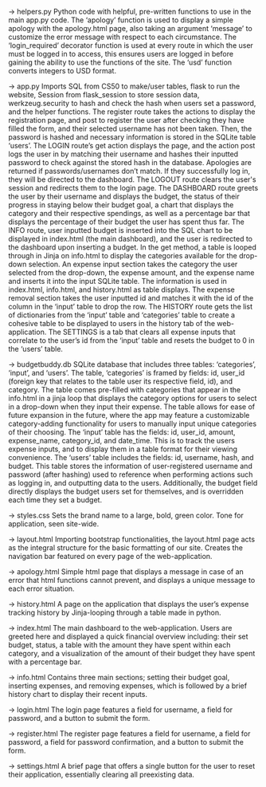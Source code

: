 -> helpers.py
	Python code with helpful, pre-written functions to use in the main app.py code.
The ‘apology’ function is used to display a simple apology with the apology.html page, also taking an argument ‘message’ to customize the error message with respect to each circumstance.
The ‘login_required’ decorator function is used at every route in which the user must be logged in to access, this ensures users are logged in before gaining the ability to use the functions of the site.
The ‘usd’ function converts integers to USD format.

-> app.py
	Imports SQL from CS50 to make/user tables, flask to run the website, Session from flask_session to store session data, werkzeug.security to hash and check the hash when users set a password, and the helper functions.
The register route takes the actions to display the registration page, and post to register the user after checking they have filled the form, and their selected username has not been taken. Then, the password is hashed and necessary information is stored in the SQLite table ‘users’.
The LOGIN route’s get action displays the page, and the action post logs the user in by matching their username and hashes their inputted password to check against the stored hash in the database. Apologies are returned if passwords/usernames don’t match. If they successfully log in, they will be directed to the dashboard.
The LOGOUT route clears the user's session and redirects them to the login page.
The DASHBOARD route greets the user by their username and displays the budget, the status of their progress in staying below their budget goal, a chart that displays the category and their respective spendings, as well as a percentage bar that displays the percentage of their budget the user has spent thus far.
The INFO route, user inputted budget is inserted into the SQL chart to be displayed in index.html (the main dashboard), and the user is redirected to the dashboard upon inserting a budget. In the get method, a table is looped through in Jinja on info.html to display the categories available for the drop-down selection. An expense input section takes the category the user selected from the drop-down, the expense amount, and the expense name and inserts it into the input SQLite table. The information is used in index.html, info.html, and history.html as table displays. The expense removal section takes the user inputted id and matches it with the id of the column in the ‘input’ table to drop the row.
The HISTORY route gets the list of dictionaries from the ‘input’ table and ‘categories’ table to create a cohesive table to be displayed to users in the history tab of the web-application.
The SETTINGS is a tab that clears all expense inputs that correlate to the user’s id from the ‘input’ table and resets the budget to 0 in the ‘users’ table.

-> budgetbuddy.db
	SQLite database that includes three tables: ‘categories’, ‘input’, and ‘users’.
The table, ‘categories’ is framed by fields: id, user_id (foreign key that relates to the table user its respective field, id), and category. The table comes pre-filled with categories that appear in the info.html in a jinja loop that displays the category options for users to select in a drop-down when they input their expense. The table allows for ease of future expansion in the future, where the app may feature a customizable category-adding functionality for users to manually input unique categories of their choosing.
	The ‘input’ table has the fields: id, user_id, amount, expense_name, category_id, and date_time. This is to track the users expense inputs, and to display them in a table format for their viewing convenience.
	The ‘users’ table includes the fields: id, username, hash, and budget. This table stores the information of user-registered username and password (after hashing) used to reference when performing actions such as logging in, and outputting data to the users. Additionally, the budget field directly displays the budget users set for themselves, and is overridden each time they set a budget.

-> styles.css
	Sets the brand name to a large, bold, green color. Tone for application, seen site-wide.

-> layout.html
	Importing bootstrap functionalities, the layout.html page acts as the integral structure for the basic formatting of our site. Creates the navigation bar featured on every page of the web-application.

-> apology.html
	Simple html page that displays a message in case of an error that html functions cannot prevent, and displays a unique message to each error situation.

-> history.html
	A page on the application that displays the user’s expense tracking history by Jinja-looping through a table made in python.

-> index.html
	The main dashboard to the web-application. Users are greeted here and displayed a quick financial overview including: their set budget, status, a table with the amount they have spent within each category, and a visualization of the amount of their budget they have spent with a percentage bar.

-> info.html
	Contains three main sections; setting their budget goal, inserting expenses, and removing expenses, which is followed by a brief history chart to display their recent inputs.

-> login.html
	The login page features a field for username, a field for password, and a button to submit the form.

-> register.html
The register page features a field for username, a field for password, a field for password confirmation, and a button to submit the form.

-> settings.html
	A brief page that offers a single button for the user to reset their application, essentially clearing all preexisting data.
